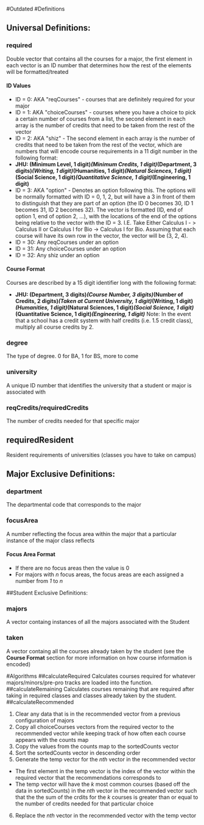 #Outdated
#Definitions
## Universal Definitions:
### required
Double vector that contains all the courses for a major, the first element in each vector is an ID number that determines how the rest of the elements will be formatted/treated
#### ID Values
  * ID = 0: AKA "reqCourses" - courses that are definitely required for your major
  * ID = 1: AKA "choiceCourses" - courses where you have a choice to pick a certain number of courses from a list, the second element in each array is the number of credits that need to be taken from the rest of the vector
  * ID = 2: AKA "shiz" -  The second element in each array is the number of credits that need to be taken from the rest of the vector, which are numbers that will encode course requirements in a 11 digit number in the following format:
   * **JHU: (Minimum Level, 1 digit)*(Minimum Credits, 1 digit)*(Department, 3 digits)*(Writing, 1 digit)*(Humanities, 1 digit)*(Natural Sciences, 1 digit)*(Social Science, 1 digit)*(Quantitative Science, 1 digit)*(Engineering, 1 digit)**
  * ID = 3: AKA "option" - Denotes an option following this. The options will be normally formatted with ID = 0, 1, 2, but will have a 3 in front of them to distinguish that they are part of an option (the ID 0 becomes 30, ID 1 becomes 31, ID 2 becomes 32). The vector is formatted (ID, end of option 1, end of option 2, ...), with the locations of the end of the options being relative to the vector with the ID = 3. I.E. Take Either Calculus I - > Calculus II or Calculus I for Bio -> Calculus I for Bio. Assuming that each course will have its own row in the vector, the vector will be (3, 2, 4).
  * ID = 30: Any reqCourses under an option
  * ID = 31: Any choiceCourses under an option
  * ID = 32: Any shiz under an option

#### Course Format
Courses are described by a 15 digit identifier long with the following format:
  * **JHU: (Department, 3 digits)*(Course Number, 3 digits)*(Number of Credits, 2 digits)*(Taken at Current University, 1 digit)*(Writing, 1 digit)*(Humanities, 1 digit)*(Natural Sciences, 1 digit)*(Social Science, 1 digit)*(Quantitative Science, 1 digit)*(Engineering, 1 digit)***
Note: In the event that a school has a credit system with half credits (i.e. 1.5 credit class), multiply all course credits by 2.

### degree
The type of degree. 0 for BA, 1 for BS, more to come

### university
A unique ID number that identifies the university that a student or major is associated with

### reqCredits/requiredCredits
The number of credits needed for that specific major

## requiredResident
Resident requirements of universities (classes you have to take on campus)

## Major Exclusive Definitions:
### department
The departmental code that corresponds to the major

### focusArea
A number reflecting the focus area within the major that a particular instance of the major class reflects
#### Focus Area Format
* If there are no focus areas then the value is 0
* For majors with *n* focus areas, the focus areas are each assigned a number from *1* to *n*

##Student Exclusive Definitions:
### majors
A vector containg instances of all the majors associated with the Student

### taken
A vector containg all the courses already taken by the student (see the **Course Format** section for more information on how course information is encoded)

#Algorithms
##calculateRequired
Calculates courses required for whatever majors/minors/pre-pro tracks are loaded into the function.
##calculateRemaining
Calculates courses remaining that are required after taking in required classes and classes already taken by the student.
##calculateRecommended
1. Clear any data that is in the recommended vector from a previous configuration of majors
2. Copy all choiceCourses vectors from the required vector to the recommended vector while keeping track of how often each course appears with the counts map
3. Copy the values from the counts map to the sortedCounts vector
4. Sort the sortedCounts vector in descending order
5. Generate the temp vector for the *nth* vector in the recommended vector
  * The first element in the temp vector is the index of the vector within the required vector that the recommendations corresponds to
  * The temp vector will have the *k* most common courses (based off the data in sortedCounts) in the *nth* vector in the recommended vector such that the the sum of the crdits for the *k* courses is greater than or equal to the number of credits needed for that particular choice
6. Replace the *nth* vector in the recommended vector with the temp vector
